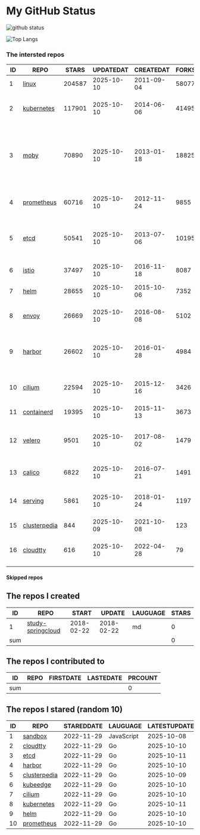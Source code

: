 # My GitHub Status

<img src="https://github-readme-stats-1.yihong0618.vercel.app/api?username=daoqingniu&show_icons=true&&&hide_title=true&count_private=true" alt="github status" />

![Top Langs](https://github-readme-stats-1.yihong0618.vercel.app/api/top-langs/?username=daoqingniu&layout=compact)

<!--START_SECTION:github_repos-->
### The intersted repos
| ID |                              REPO                               | STARS  | UPDATEDAT  | CREATEDAT  | FORKSCOUNT |                                                DESCRIPTIONS                                                |
|----|-----------------------------------------------------------------|--------|------------|------------|------------|------------------------------------------------------------------------------------------------------------|
|  1 | [linux](https://github.com/torvalds/linux)                      | 204587 | 2025-10-10 | 2011-09-04 |      58077 | Linux kernel source tree                                                                                   |
|  2 | [kubernetes](https://github.com/kubernetes/kubernetes)          | 117901 | 2025-10-10 | 2014-06-06 |      41495 | Production-Grade Container Scheduling and Management                                                       |
|  3 | [moby](https://github.com/moby/moby)                            |  70890 | 2025-10-10 | 2013-01-18 |      18825 | The Moby Project - a collaborative project for the container ecosystem to assemble container-based systems |
|  4 | [prometheus](https://github.com/prometheus/prometheus)          |  60716 | 2025-10-10 | 2012-11-24 |       9855 | The Prometheus monitoring system and time series database.                                                 |
|  5 | [etcd](https://github.com/etcd-io/etcd)                         |  50541 | 2025-10-10 | 2013-07-06 |      10195 | Distributed reliable key-value store for the most critical data of a distributed system                    |
|  6 | [istio](https://github.com/istio/istio)                         |  37497 | 2025-10-10 | 2016-11-18 |       8087 | Connect, secure, control, and observe services.                                                            |
|  7 | [helm](https://github.com/helm/helm)                            |  28655 | 2025-10-10 | 2015-10-06 |       7352 | The Kubernetes Package Manager                                                                             |
|  8 | [envoy](https://github.com/envoyproxy/envoy)                    |  26669 | 2025-10-10 | 2016-08-08 |       5102 | Cloud-native high-performance edge/middle/service proxy                                                    |
|  9 | [harbor](https://github.com/goharbor/harbor)                    |  26602 | 2025-10-10 | 2016-01-28 |       4984 | An open source trusted cloud native registry project that stores, signs, and scans content.                |
| 10 | [cilium](https://github.com/cilium/cilium)                      |  22594 | 2025-10-10 | 2015-12-16 |       3426 | eBPF-based Networking, Security, and Observability                                                         |
| 11 | [containerd](https://github.com/containerd/containerd)          |  19395 | 2025-10-10 | 2015-11-13 |       3673 | An open and reliable container runtime                                                                     |
| 12 | [velero](https://github.com/vmware-tanzu/velero)                |   9501 | 2025-10-10 | 2017-08-02 |       1479 | Backup and migrate Kubernetes applications and their persistent volumes                                    |
| 13 | [calico](https://github.com/projectcalico/calico)               |   6822 | 2025-10-10 | 2016-07-21 |       1491 | Cloud native networking and network security                                                               |
| 14 | [serving](https://github.com/knative/serving)                   |   5861 | 2025-10-10 | 2018-01-24 |       1197 | Kubernetes-based, scale-to-zero, request-driven compute                                                    |
| 15 | [clusterpedia](https://github.com/clusterpedia-io/clusterpedia) |    844 | 2025-10-09 | 2021-10-08 |        123 | The Encyclopedia of Kubernetes clusters                                                                    |
| 16 | [cloudtty](https://github.com/cloudtty/cloudtty)                |    616 | 2025-10-10 | 2022-04-28 |         79 | A Friendly Kubernetes CloudShell (Web Terminal) !                                                          |



#### Skipped repos
<!--END_SECTION:github_repos-->

<!--START_SECTION:my_github-->
## The repos I created
| ID  |                                 REPO                                 |   START    |   UPDATE   | LAUGUAGE | STARS |
|-----|----------------------------------------------------------------------|------------|------------|----------|-------|
|   1 | [study-springcloud](https://github.com/daoqingniu/study-springcloud) | 2018-02-22 | 2018-02-22 | md       |     0 |
| sum |                                                                      |            |            |          |     0 |

## The repos I contributed to
| ID  | REPO | FIRSTDATE | LASTEDATE | PRCOUNT |
|-----|------|-----------|-----------|---------|
| sum |      |           |           |       0 |

## The repos I stared (random 10)
| ID |                              REPO                               | STAREDDATE |  LAUGUAGE  | LATESTUPDATE |
|----|-----------------------------------------------------------------|------------|------------|--------------|
|  1 | [sandbox](https://github.com/cncf/sandbox)                      | 2022-11-29 | JavaScript | 2025-10-08   |
|  2 | [cloudtty](https://github.com/cloudtty/cloudtty)                | 2022-11-29 | Go         | 2025-10-10   |
|  3 | [etcd](https://github.com/etcd-io/etcd)                         | 2022-11-29 | Go         | 2025-10-11   |
|  4 | [harbor](https://github.com/goharbor/harbor)                    | 2022-11-29 | Go         | 2025-10-10   |
|  5 | [clusterpedia](https://github.com/clusterpedia-io/clusterpedia) | 2022-11-29 | Go         | 2025-10-09   |
|  6 | [kubeedge](https://github.com/kubeedge/kubeedge)                | 2022-11-29 | Go         | 2025-10-10   |
|  7 | [cilium](https://github.com/cilium/cilium)                      | 2022-11-29 | Go         | 2025-10-10   |
|  8 | [kubernetes](https://github.com/kubernetes/kubernetes)          | 2022-11-29 | Go         | 2025-10-11   |
|  9 | [helm](https://github.com/helm/helm)                            | 2022-11-29 | Go         | 2025-10-10   |
| 10 | [prometheus](https://github.com/prometheus/prometheus)          | 2022-11-29 | Go         | 2025-10-10   |

<!--END_SECTION:my_github-->
